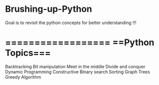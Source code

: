 # Brushing-up-Python

Goal is to revisit the python concepts for better understanding !!!


==================
==Python Topics===
==================
Backtracking
Bit manipulation
Meet in the middle
Divide and conquer
Dynamic Programming
Constructive
Binary search
Sorting
Graph
Trees
Greedy Algorithm

